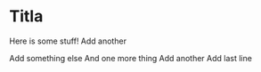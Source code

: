 # Titla

Here is some stuff!
Add another

Add something else
And one more thing
Add another
Add last line
